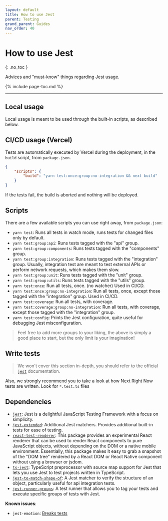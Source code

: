```yaml
---
layout: default
title: How to use Jest
parent: Testing
grand_parent: Guides
nav_order: 40
---
```


# How to use Jest
{: .no_toc }

<div class="code-example" markdown="1">
Advices and "must-know" things regarding Jest usage.
</div>

{% include page-toc.md %}

---

## Local usage

Local usage is meant to be used through the built-in scripts, as described below.

## CI/CD usage (Vercel)

Tests are automatically executed by Vercel during the deployment, in the `build` script, from `package.json`.

```json
{
    "scripts": {
        "build": "yarn test:once:group:no-integration && next build"
    }
}
```

If the tests fail, the build is aborted and nothing will be deployed.

## Scripts

There are a few available scripts you can use right away, from `package.json`:
- `yarn test`: Runs all tests in watch mode, runs tests for changed files only by default.
- `yarn test:group:api`: Runs tests tagged with the "api" group.
- `yarn test:group:components`: Runs tests tagged with the "components" group.
- `yarn test:group:integration`: Runs tests tagged with the "integration" group. Usually, integration test are meant to test external APIs or perform network requests, which makes them slow.
- `yarn test:group:unit`: Runs tests tagged with the "unit" group.
- `yarn test:group:utils`: Runs tests tagged with the "utils" group.
- `yarn test:once`: Run all tests, once. (no watcher) Used in CI/CD.
- `yarn test:once:group:no-integration`: Run all tests, once, except those tagged with the "integration" group. Used in CI/CD.
- `yarn test:coverage`: Run all tests, with coverage.
- `yarn test:coverage:group:no-integration`: Run all tests, with coverage, except those tagged with the "integration" group.
- `yarn test:config`: Prints the Jest configuration, quite useful for debugging Jest misconfiguration.

> Feel free to add more groups to your liking, the above is simply a good place to start, but the only limit is your imagination!

## Write tests

> We won't cover this section in-depth, you should refer to the official [`jest`](https://jestjs.io/) documentation.

Also, we strongly recommend you to take a look at how Next Right Now tests are written.
Look for `*.test.ts` files

## Dependencies

- [`jest`](https://www.npmjs.com/package/jest): Jest is a delightful JavaScript Testing Framework with a focus on simplicity.
- [`jest-extended`](https://www.npmjs.com/package/jest-extended): Additional Jest matchers. Provides additional built-in tests for ease of testing.
- [`react-test-renderer`](https://www.npmjs.com/package/react-test-renderer): This package provides an experimental React renderer that can be used to render React components to pure JavaScript objects, without depending on the DOM or a native mobile environment.
  Essentially, this package makes it easy to grab a snapshot of the "DOM tree" rendered by a React DOM or React Native component without using a browser or jsdom.
- [`ts-jest`](https://www.npmjs.com/package/ts-jest): TypeScript preprocessor with source map support for Jest that lets you use Jest to test projects written in TypeScript.
- [`jest-to-match-shape-of`](https://www.npmjs.com/package/jest-to-match-shape-of): A Jest matcher to verify the structure of an object, particularly useful for api integration tests.
- [`jest-runner-groups`](https://github.com/eugene-manuilov/jest-runner-groups): A test runner that allows you to tag your tests and execute specific groups of tests with Jest.

**Known issues**:
- `jest-emotion`: [Breaks tests](https://github.com/emotion-js/emotion/issues/1440#issuecomment-551235747)
